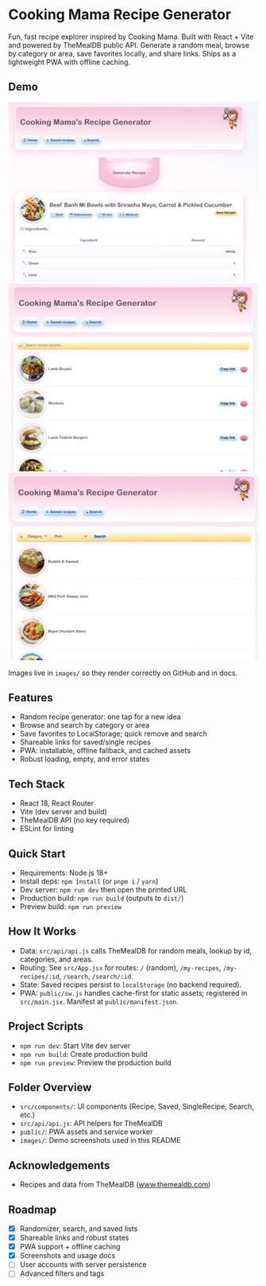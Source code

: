# Cooking Mama Recipe Generator

Fun, fast recipe explorer inspired by Cooking Mama. Built with React + Vite and powered by TheMealDB public API. Generate a random meal, browse by category or area, save favorites locally, and share links. Ships as a lightweight PWA with offline caching.

## Demo

![Home – Random recipe](images/demo1.png)
![Saved recipes list](images/demo2.png)
![Single recipe view](images/demo3.png)

Images live in `images/` so they render correctly on GitHub and in docs.

## Features

- Random recipe generator: one tap for a new idea
- Browse and search by category or area
- Save favorites to LocalStorage; quick remove and search
- Shareable links for saved/single recipes
- PWA: installable, offline fallback, and cached assets
- Robust loading, empty, and error states

## Tech Stack

- React 18, React Router
- Vite (dev server and build)
- TheMealDB API (no key required)
- ESLint for linting

## Quick Start

- Requirements: Node.js 18+
- Install deps: `npm install` (or `pnpm i` / `yarn`)
- Dev server: `npm run dev` then open the printed URL
- Production build: `npm run build` (outputs to `dist/`)
- Preview build: `npm run preview`

## How It Works

- Data: `src/api/api.js` calls TheMealDB for random meals, lookup by id, categories, and areas.
- Routing: See `src/App.jsx` for routes: `/` (random), `/my-recipes`, `/my-recipes/:id`, `/search`, `/search/:id`.
- State: Saved recipes persist to `localStorage` (no backend required).
- PWA: `public/sw.js` handles cache-first for static assets; registered in `src/main.jsx`. Manifest at `public/manifest.json`.

## Project Scripts

- `npm run dev`: Start Vite dev server
- `npm run build`: Create production build
- `npm run preview`: Preview the production build

## Folder Overview

- `src/components/`: UI components (Recipe, Saved, SingleRecipe, Search, etc.)
- `src/api/api.js`: API helpers for TheMealDB
- `public/`: PWA assets and service worker
- `images/`: Demo screenshots used in this README

## Acknowledgements

- Recipes and data from TheMealDB (www.themealdb.com)

## Roadmap

- [x] Randomizer, search, and saved lists
- [x] Shareable links and robust states
- [x] PWA support + offline caching
- [x] Screenshots and usage docs
- [ ] User accounts with server persistence
- [ ] Advanced filters and tags
